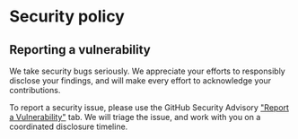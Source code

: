 # Security policy

## Reporting a vulnerability

We take security bugs seriously.
We appreciate your efforts to responsibly disclose your findings, and will make every effort to acknowledge your contributions.

To report a security issue, please use the GitHub Security Advisory ["Report a Vulnerability"](https://github.com/joeig/go-powerdns/security/advisories/new) tab.
We will triage the issue, and work with you on a coordinated disclosure timeline.
